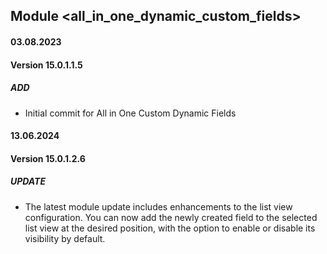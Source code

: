 ## Module <all_in_one_dynamic_custom_fields>

#### 03.08.2023
#### Version 15.0.1.1.5
##### ADD
- Initial commit for All in One Custom Dynamic Fields

#### 13.06.2024
#### Version 15.0.1.2.6
##### UPDATE
- The latest module update includes enhancements to the list view configuration. You can now add the newly created field to the selected list view at the desired position, with the option to enable or disable its visibility by default.
